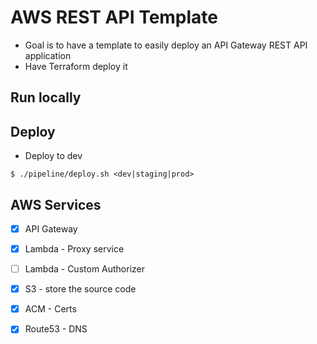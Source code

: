 # AWS REST API Template
- Goal is to have a template to easily deploy an API Gateway REST API application
- Have Terraform deploy it

## Run locally


## Deploy
- Deploy to dev
```shell
$ ./pipeline/deploy.sh <dev|staging|prod>
```




## AWS Services
- [x] API Gateway
- [x] Lambda - Proxy service
- [ ] Lambda - Custom Authorizer
- [x] S3 - store the source code
- [x] ACM - Certs
- [x] Route53 - DNS





